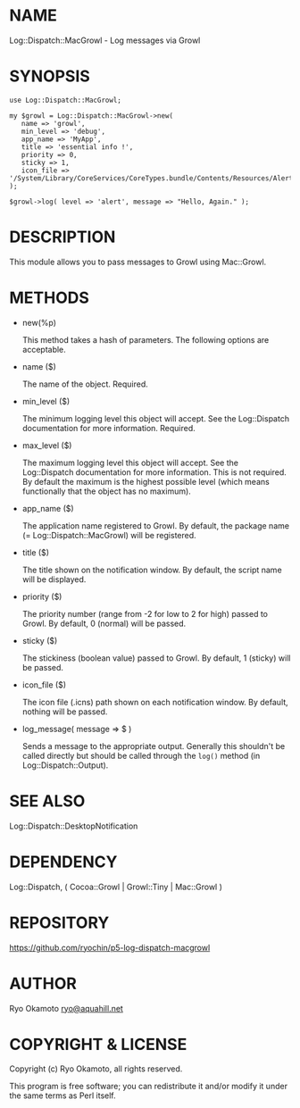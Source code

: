 # NAME

Log::Dispatch::MacGrowl - Log messages via Growl

# SYNOPSIS

    use Log::Dispatch::MacGrowl;

    my $growl = Log::Dispatch::MacGrowl->new(
       name => 'growl',
       min_level => 'debug',
       app_name => 'MyApp',
       title => 'essential info !',
       priority => 0,
       sticky => 1,
       icon_file => '/System/Library/CoreServices/CoreTypes.bundle/Contents/Resources/AlertCautionIcon.icns',
    );

    $growl->log( level => 'alert', message => "Hello, Again." );

# DESCRIPTION

This module allows you to pass messages to Growl using Mac::Growl.

# METHODS

- new(%p)

    This method takes a hash of parameters.  The following options are acceptable.

- name ($)

    The name of the object. Required.

- min\_level ($)

    The minimum logging level this object will accept. See the
    Log::Dispatch documentation for more information. Required.

- max\_level ($)

    The maximum logging level this object will accept. See the
    Log::Dispatch documentation for more information. This is not
    required. By default the maximum is the highest possible level (which
    means functionally that the object has no maximum).

- app\_name ($)

    The application name registered to Growl. By default,
    the package name (= Log::Dispatch::MacGrowl) will be registered.

- title ($)

    The title shown on the notification window.
    By default, the script name will be displayed.

- priority ($)

    The priority number (range from -2 for low to 2 for high) passed to Growl.
    By default, 0 (normal) will be passed.

- sticky ($)

    The stickiness (boolean value) passed to Growl.
    By default, 1 (sticky) will be passed.

- icon\_file ($)

    The icon file (.icns) path shown on each notification window.
    By default, nothing will be passed.

- log\_message( message => $ )

    Sends a message to the appropriate output. Generally this shouldn't
    be called directly but should be called through the `log()` method
    (in Log::Dispatch::Output).

# SEE ALSO

Log::Dispatch::DesktopNotification

# DEPENDENCY

Log::Dispatch, ( Cocoa::Growl | Growl::Tiny | Mac::Growl )

# REPOSITORY

https://github.com/ryochin/p5-log-dispatch-macgrowl

# AUTHOR

Ryo Okamoto <ryo@aquahill.net>

# COPYRIGHT & LICENSE

Copyright (c) Ryo Okamoto, all rights reserved.

This program is free software; you can redistribute it and/or modify it
under the same terms as Perl itself.
